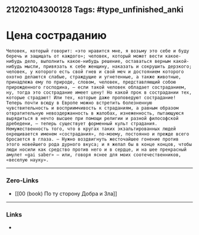 21202104300128
Tags: #type_unfinished_anki
---
# Цена состраданию

    Человек, который говорит: «это нравится мне, я возьму это себе и буду беречь и защищать от каждого»; человек, который может вести какое-нибудь дело, выполнить какое-нибудь решение, оставаться верным какой-нибудь мысли, привязать к себе женщину, наказать и сокрушить дерзкого; человек, у которого есть свой гнев и свой меч и достоянием которого охотно делаются слабые, страждущие и угнетенные, а также животные, принадлежа ему по природе, словом, человек, представляющий собою прирожденного господина, – если такой человек обладает состраданием, ну, тогда это сострадание имеет цену! Но какой прок в сострадании тех, которые страдают! Или тех, которые даже проповедуют сострадание! Теперь почти всюду в Европе можно встретить болезненную чувствительность и восприимчивость к страданиям, а равным образом отвратительную невоздержанность в жалобах, изнеженность, пытающуюся вырядиться в нечто высшее при помощи религии и разной философской дребедени, – теперь существует форменный культ страдания. Немужественность того, что в кругах таких экзальтированных людей окрещивается именем «сострадания», по-моему, постоянно и прежде всего бросается в глаза. – Нужно воздвигнуть жесточайшее гонение против этого новейшего рода дурного вкуса; и я желал бы в конце концов, чтобы люди носили как средство против него и в сердце, и на шее прекрасный амулет «gai saber» – или, говоря яснее для моих соотечественников, «веселую науку».

---
### Zero-Links
- [[00 (book) По ту сторону Добра и Зла]]
---
### Links
-